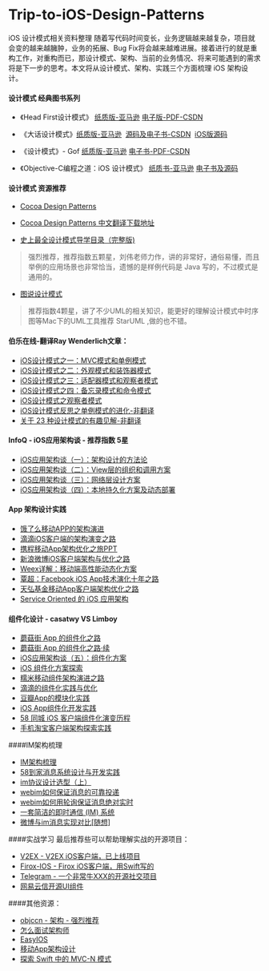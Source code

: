 # Trip-to-iOS-Design-Patterns

iOS 设计模式相关资料整理
随着写代码时间变长，业务逻辑越来越复杂，项目就会变的越来越臃肿，业务的拓展、Bug Fix将会越来越难进展。接着进行的就是重构工作，对重构而已，那设计模式、架构、当前的业务情况、将来可能遇到的需求 将是下一步的思考。本文将从设计模式、架构、实践三个方面梳理 iOS 架构设计。

#### 设计模式 经典图书系列
* 《Head First设计模式》 [纸质版-亚马逊](https://www.amazon.cn/Head-First%E8%AE%BE%E8%AE%A1%E6%A8%A1%E5%BC%8F-%E5%BC%97%E9%87%8C%E6%9B%BC/dp/B0011FBU34/ref=sr_1_1?ie=UTF8&qid=1464418055&sr=8-1&keywords=head+first)  [电子版-PDF-CSDN](http://download.csdn.net/detail/kiratianyi/7471435)

* 《大话设计模式》[纸质版-亚马逊](https://www.amazon.cn/%E5%A4%A7%E8%AF%9D%E8%AE%BE%E8%AE%A1%E6%A8%A1%E5%BC%8F-%E7%A8%8B%E6%9D%B0/dp/B0011FHN5S/ref=sr_1_1?ie=UTF8&qid=1464418409&sr=8-1&keywords=%E5%A4%A7%E8%AF%9D%E8%AE%BE%E8%AE%A1%E6%A8%A1%E5%BC%8F)  [源码及电子书-CSDN](http://download.csdn.net/detail/yousuosi/4364766)  [iOS版源码](https://github.com/huang303513/Design-Pattern-For-iOS)

* 《设计模式》- Gof [纸质版-亚马逊](https://www.amazon.cn/%E8%AE%A1%E7%AE%97%E6%9C%BA%E7%A7%91%E5%AD%A6%E4%B8%9B%E4%B9%A6-%E8%AE%BE%E8%AE%A1%E6%A8%A1%E5%BC%8F-%E5%8F%AF%E5%A4%8D%E7%94%A8%E9%9D%A2%E5%90%91%E5%AF%B9%E8%B1%A1%E8%BD%AF%E4%BB%B6%E7%9A%84%E5%9F%BA%E7%A1%80-Erich-Gamma/dp/B001130JN8/ref=sr_1_1?ie=UTF8&qid=1464419128&sr=8-1&keywords=%E8%AE%BE%E8%AE%A1%E6%A8%A1%E5%BC%8F)  [电子书-PDF-CSDN](http://download.csdn.net/detail/trendgrucee/4795224)

* 《Objective-C编程之道：iOS 设计模式》 [纸质书-亚马逊](https://www.amazon.cn/Objective-C%E7%BC%96%E7%A8%8B%E4%B9%8B%E9%81%93-iOS%E8%AE%BE%E8%AE%A1%E6%A8%A1%E5%BC%8F%E8%A7%A3%E6%9E%90-%E9%92%9F%E5%86%A0%E8%B4%A4/dp/B0065V3ALO/ref=sr_1_1?ie=UTF8&qid=1464418960&sr=8-1&keywords=Objective-C%E7%BC%96%E7%A8%8B%E4%B9%8B%E9%81%93%EF%BC%9AiOS+%E8%AE%BE%E8%AE%A1%E6%A8%A1%E5%BC%8F)  [电子书及源码](http://download.csdn.net/detail/qiaokeli123456789/6691097)

#### 设计模式 资源推荐

* [Cocoa Design Patterns](https://developer.apple.com/legacy/library/documentation/Cocoa/Conceptual/CocoaFundamentals/CocoaDesignPatterns/CocoaDesignPatterns.html#//apple_ref/doc/uid/TP40002974-CH6-SW6)

* [Cocoa Design Patterns 中文翻译下载地址](http://download.csdn.net/detail/sc_cheng/2981710)

* [史上最全设计模式导学目录（完整版)](http://blog.csdn.net/lovelion/article/details/17517213) 
> 强烈推荐，推荐指数五颗星，刘伟老师力作，讲的非常好，通俗易懂，而且举例的应用场景也非常恰当，遗憾的是样例代码是 Java 写的，不过模式是通用的。

* [图说设计模式](http://design-patterns.readthedocs.org/zh_CN/latest/index.html)
> 推荐指数4颗星，讲了不少UML的相关知识，能更好的理解设计模式中时序图等Mac下的UML工具推荐 StarUML ,做的也不错。

#### 伯乐在线-翻译Ray Wenderlich文章：

* [iOS设计模式之一：MVC模式和单例模式](http://blog.jobbole.com/48115/)
* [iOS设计模式之二：外观模式和装饰器模式](http://blog.jobbole.com/48166/)
* [iOS设计模式之三：适配器模式和观察者模式](http://blog.jobbole.com/48254/)
* [iOS设计模式之四：备忘录模式和命令模式](http://blog.jobbole.com/48179/)
* [iOS设计模式之观察者模式](http://blog.jobbole.com/55505/)
* [iOS设计模式反思之单例模式的进化-非翻译](http://blog.jobbole.com/56439/)
* [关于 23 种设计模式的有趣见解-非翻译](http://blog.jobbole.com/20496/)

#### InfoQ - iOS应用架构谈 - 推荐指数 5星
* [iOS应用架构谈（一）：架构设计的方法论](http://casatwy.com/iosying-yong-jia-gou-tan-kai-pian.html)
* [iOS应用架构谈（二）：View层的组织和调用方案](http://casatwy.com/iosying-yong-jia-gou-tan-viewceng-de-zu-zhi-he-diao-yong-fang-an.html)
* [iOS应用架构谈（三）：网络层设计方案](http://casatwy.com/iosying-yong-jia-gou-tan-wang-luo-ceng-she-ji-fang-an.html)
* [iOS应用架构谈（四）：本地持久化方案及动态部署](http://casatwy.com/iosying-yong-jia-gou-tan-ben-di-chi-jiu-hua-fang-an-ji-dong-tai-bu-shu.html)
 
#### App 架构设计实践
* [饿了么移动APP的架构演进](https://www.sdk.cn/news/2023)
* [滴滴iOS客户端的架构演变之路](http://www.infoq.com/cn/news/2016/03/lixianhui-interview)
* [携程移动App架构优化之旅](https://mp.weixin.qq.com/s?__biz=MjM5MDE0Mjc4MA==&mid=403412672&idx=1&sn=2cceb873ee4640830aad3261ae177df5&scene=0&key=710a5d99946419d9ba63d1d480eb3f0c2d49be9d244f34e460226b2f4caaa02565fc4d16af8f64ca79085f4db276e89f&ascene=0&uin=MjY1NTg0NzMyMQ%3D%3D&devicetype=iMac+MacBookPro11%2C4+OSX+OSX+10.11.4+build(15E65)&version=11020201&pass_ticket=JxdNVNrS%2BerOsvJdjWQGHAqgDkV2%2FmL9OHAETsCT%2Bvp0%2B%2FLiXasOwpgYIsgQQn8O)[PPT](http://www.stuq.org/ppt/frame_show/659/4c79d4c7eb2061f8790b5e7e6fe42703#/1)
* [新浪微博iOS客户端架构与优化之路](http://mp.weixin.qq.com/s?__biz=MzA3ODg4MDk0Ng==&mid=2651112273&idx=1&sn=893a66a04e541a99b7bc4d7cf227e2f7#rd)
* [Weex详解：移动端高性能动态化方案](http://mp.weixin.qq.com/s?__biz=MzA3ODg4MDk0Ng==&mid=2651112231&idx=1&sn=4578ff1009ee774093c45a3d8c19dd58#rd)
* [覃超：Facebook iOS App技术演化十年之路](http://www.infoq.com/cn/articles/evolution-of-facebook-ios-app-ten-years-technology)
* [天弘基金移动App客户端架构优化之路](http://blog.csdn.net/yaoyu/article/details/70184539)
* [Service Oriented 的 iOS 应用架构](http://tech.glowing.com/cn/service-oriented-ios-architecture/)

#### 组件化设计 - casatwy VS Limboy
* [蘑菇街 App 的组件化之路](http://limboy.me/tech/2016/03/10/mgj-components.html)
* [蘑菇街 App 的组件化之路·续](http://limboy.me/tech/2016/03/14/mgj-components-continued.html)
* [iOS应用架构谈（五）：组件化方案](http://casatwy.com/iOS-Modulization.html)
* [iOS 组件化方案探索](http://blog.cnbang.net/tech/3080/)
* [糯米移动组件架构演进之路](http://chuansong.me/n/320688951236)
* [滴滴的组件化实践与优化](http://www.infoq.com/cn/articles/xiaojukeji-component-practice-and-optimization)
* [豆瓣App的模块化实践](http://mp.weixin.qq.com/s?__biz=MzA3ODg4MDk0Ng==&mid=2651112821&idx=1&sn=2987ba2c9d68e3982e795d9eeb15f82b&chksm=844c6ca8b33be5be42e673ff2a9087628b0d9fab5e5a403d4bd346b134f4ffe110e423967c3e&scene=0#rd)
* [iOS App组件化开发实践](http://www.infoq.com/cn/articles/ios-app-component-development-practice)
* [58 同城 iOS 客户端组件化演变历程](http://mp.weixin.qq.com/s/PbOh-l0E4bD3HoKj0GzYWQ)
* [手机淘宝客户端架构探索实践](https://yq.aliyun.com/articles/129)

####IM架构梳理
* [IM架构梳理](http://blog.csdn.net/skymingst/article/details/49448717)
* [58到家消息系统设计与开发实践](https://mp.weixin.qq.com/s?__biz=MzAwNjQwNzU2NQ==&mid=402441278&idx=1&sn=af82781e3e6b694d82ac8454dbe3ae67&scene=0&key=710a5d99946419d9ebeb6a76103f5b3c9a2a96d61dd040e7eaacca508005e842656a35d9b9664ec603be12ce0c3f25c7&ascene=0&uin=MjY1NTg0NzMyMQ%3D%3D&devicetype=iMac+MacBookPro11%2C4+OSX+OSX+10.11.3+build(15D21)&version=11020201&pass_ticket=TlXzGHRFhCo4eytB1hbIW0fFZq50RM%2BdZKQ7eajgE1C8Lc0aRV7IIgbSt6S4h5eZ)
* [im协议设计选型（上）](https://mp.weixin.qq.com/s?__biz=MjM5ODYxMDA5OQ==&mid=205775353&idx=1&sn=ecc1f32ec9585f2c7672a27dfbc726ca&scene=1&srcid=0317WNL1c9K3dhx6rqsrhXL5&key=710a5d99946419d970963f96a056ab527d7e0a5ec70e2094cbb32922797076e77c9282e8ead417792c53ca5798beac51&ascene=0&uin=MjY1NTg0NzMyMQ%3D%3D&devicetype=iMac+MacBookPro11%2C4+OSX+OSX+10.11.3+build(15D21)&version=11020201&pass_ticket=TlXzGHRFhCo4eytB1hbIW0fFZq50RM%2BdZKQ7eajgE1C8Lc0aRV7IIgbSt6S4h5eZ)
* [webim如何保证消息的可靠投递](https://mp.weixin.qq.com/s?__biz=MjM5ODYxMDA5OQ==&mid=205034544&idx=1&sn=26bbbf4a49ae6b6c4b8c3cba7f79764f&scene=1&srcid=0317zhrXNGEHs2T4xAjbCoeO&key=710a5d99946419d9f10782b19962c97c88912b052aadce02ef6e5d82a2b2814aa055d499a22072c468f7c1d3f085cc8a&ascene=0&uin=MjY1NTg0NzMyMQ%3D%3D&devicetype=iMac+MacBookPro11%2C4+OSX+OSX+10.11.3+build(15D21)&version=11020201&pass_ticket=TlXzGHRFhCo4eytB1hbIW0fFZq50RM%2BdZKQ7eajgE1C8Lc0aRV7IIgbSt6S4h5eZ)
* [webim如何用轮询保证消息绝对实时](https://mp.weixin.qq.com/s?__biz=MjM5ODYxMDA5OQ==&mid=205001346&idx=1&sn=fd87cc010bf4548589c9fabea80c4cad&scene=1&srcid=0317oohatukhxTbBwWHKP6cU&key=710a5d99946419d9708e602d966c3a50e34f09ca848c5b3bf380b79bc6b34ad6e84062ed43a22333531a6525cc8fa07d&ascene=0&uin=MjY1NTg0NzMyMQ%3D%3D&devicetype=iMac+MacBookPro11%2C4+OSX+OSX+10.11.3+build(15D21)&version=11020201&pass_ticket=TlXzGHRFhCo4eytB1hbIW0fFZq50RM%2BdZKQ7eajgE1C8Lc0aRV7IIgbSt6S4h5eZ)
* [一套简洁的即时通信 (IM) 系统](https://mp.weixin.qq.com/s?__biz=MjM5MzA0ODkyMA==&mid=405991976&idx=1&sn=4bf8982f2dc2ea2df62c312e4fe508f4&scene=0&key=710a5d99946419d98e3fd2dc46318f0db3ec6994c949bcf1ed7aa9792993c67eb1388d95f0019d30c30a407b14211064&ascene=0&uin=MjY1NTg0NzMyMQ%3D%3D&devicetype=iMac+MacBookPro11%2C4+OSX+OSX+10.11.3+build(15D21)&version=11020201&pass_ticket=TlXzGHRFhCo4eytB1hbIW0fFZq50RM%2BdZKQ7eajgE1C8Lc0aRV7IIgbSt6S4h5eZ)
* [微博与im消息实现对比[随想]](https://mp.weixin.qq.com/s?__biz=MjM5ODYxMDA5OQ==&mid=205117508&idx=1&sn=71eecf04581e68deee4a44f7786309f5&scene=1&srcid=0317jpSQhhxbYvM2Kz6vlhOK&key=710a5d99946419d9c798c52d8b5dd4f67c1c4b144bb07217906e72260d353ac92559a0451d7548f74cc70ca9e0223637&ascene=0&uin=MjY1NTg0NzMyMQ%3D%3D&devicetype=iMac+MacBookPro11%2C4+OSX+OSX+10.11.3+build(15D21)&version=11020201&pass_ticket=TlXzGHRFhCo4eytB1hbIW0fFZq50RM%2BdZKQ7eajgE1C8Lc0aRV7IIgbSt6S4h5eZ)




####实战学习
最后推荐些可以帮助理解实战的开源项目：

* [V2EX - V2EX iOS客户端，已上线项目](https://github.com/singro/v2ex)
* [Firox-IOS - Firox iOS客户端，用Swift写的](https://github.com/mozilla/firefox-ios)
* [Telegram - 一个非常牛XXX的开源社交项目](https://github.com/peter-iakovlev/Telegram)
* [网易云信开源UI组件](https://github.com/netease-im/NIM_iOS_Demo)


####其他资源：

* [objccn - 架构 - 强烈推荐](http://objccn.io/issue-13/)
* [怎么面试架构师](http://www.cocoachina.com/programmer/20150617/12170.html)
* [EasyIOS](https://github.com/zhuchaowe/EasyIOS)
* [移动App架构设计](https://github.com/uxyheaven/NativeAppFrameworkDesign)
* [探索 Swift 中的 MVC-N 模式](https://realm.io/cn/news/slug-marcus-zarra-exploring-mvcn-swift/?utm_source=tuicool&utm_medium=referral)




